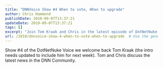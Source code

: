 ```yaml
---
title: "DNNVoice Show #4 When to vote, When to upgrade"
author: Chris Hammond
publishDate: 2010-09-07T13:37:21
updateDate: 2010-09-07T13:37:21
tags: []
excerpt: "Join Tom Kraak and Chris in the latest episode of DotNetNuke Voice as they delve into the newest updates and news within the DNN Community."
url: /2010/dnnvoice-show-4-when-to-vote-when-to-upgrade  # Use the generated URL with year
---
```

<p>Show #4 of the DotNetNuke Voice we welcome back Tom Kraak (the intro needs updated to include him for next week). Tom and Chris discuss the latest news in the DNN Community.</p><img src="https://feeds.feedburner.com/~r/dnnvoice/~4/WnxFSclj6Hg" height="1" width="1"/>

